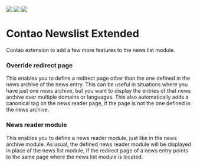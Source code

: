 [![](https://img.shields.io/maintenance/yes/2018.svg)](https://github.com/fritzmg/contao-newslist-extended)
[![](https://img.shields.io/packagist/v/fritzmg/contao-newslist-extended.svg)](https://packagist.org/packages/fritzmg/contao-newslist-extended)
[![](https://img.shields.io/packagist/dt/fritzmg/contao-newslist-extended.svg)](https://packagist.org/packages/fritzmg/contao-newslist-extended)

Contao Newslist Extended
=====================

Contao extension to add a few more features to the news list module.

### Override redirect page

This enables you to define a redirect page other than the one defined in the news archive of the news entry. This can be useful in situations where you have just one news archive, but you want to display the entries of that news archive over multiple domains or languages. This also automatically adds a canonical tag on the news reader page, if the page is not the one defined in the news archive.

### News reader module

This enables you to define a news reader module, just like in the news archive module. As usual, the defined news reader module will be displayed in place of the news list module, if the redirect page of a news entry points to the same page where the news list module is located.

